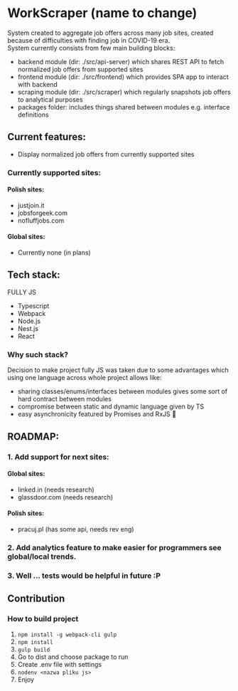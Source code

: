 # WorkScraper (name to change)

System created to aggregate job offers across many job sites, created because of difficulties with finding job in COVID-19 era. <br>
System currently consists from few main building blocks:

- backend module (dir: ./src/api-server) which shares REST API to fetch normalized job offers from supported sites
- frontend module (dir: ./src/frontend) which provides SPA app to interact with backend
- scraping module (dir: ./src/scraper) which regularly snapshots job offers to analytical purposes
- packages folder: includes things shared between modules e.g. interface definitions

## Current features:

- Display normalized job offers from currently supported sites

### Currently supported sites:

#### Polish sites:

- justjoin.it
- jobsforgeek.com
- nofluffjobs.com

#### Global sites:

- Currently none (in plans)

## Tech stack:

FULLY JS

- Typescript
- Webpack
- Node.js
- Nest.js
- React

### Why such stack?

Decision to make project fully JS was taken due to some advantages which using one language across whole project allows like:

- sharing classes/enums/interfaces between modules gives some sort of hard contract between modules
- compromise between static and dynamic language given by TS
- easy asynchronicity featured by Promises and RxJS 🦄

## ROADMAP:

### 1. Add support for next sites:

#### Global sites:

- linked.in (needs research)
- glassdoor.com (needs research)

#### Polish sites:

- pracuj.pl (has some api, needs rev eng)

### 2. Add analytics feature to make easier for programmers see global/local trends.

### 3. Well ... tests would be helpful in future :P


## Contribution
### How to build project

1. `npm install -g webpack-cli gulp`
2. `npm install`
3. `gulp build`
4. Go to dist and choose package to run
5. Create .env file with settings
6. `nodenv <nazwa pliku js>`
7. Enjoy
